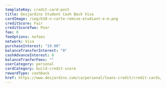 ```yaml
---
templateKey: credit-card-post
title: Desjardins Student Cash Back Visa
cardImage: /img/b10-n-carte-remise-etudiant-e-m.png
creditScore: Fair
creditScoreTwo: Poor
fee: 0
feeOptions: nofees
network: Visa
purchaseInterest: "19.90"
balanceTransferInterest: "0"
cashAdvanceInterest: 0
balanceTranferFees: ""
userCategory: personal
cardCategory: build-credit-score
rewardType: cashback
href: https://www.desjardins.com/ca/personal/loans-credit/credit-cards/student-cash-back-visa/index.jsp
---
```

